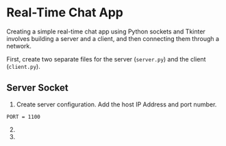 # Real-Time Chat App
Creating a simple real-time chat app using Python sockets and Tkinter involves building a server and a client, and then connecting them through a network. 

First, create two separate files for the server (`server.py`) and the client (`client.py`).

## Server Socket
1. Create server configuration. Add the host IP Address and port number.
``` HOST = '127.0.0.1'
PORT = 1100
```
2. 
3. 
